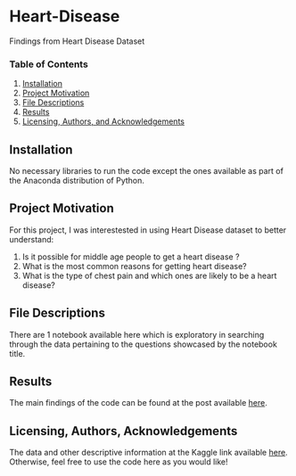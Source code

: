 # Heart-Disease
Findings from Heart Disease Dataset

### Table of Contents

1. [Installation](#installation)
2. [Project Motivation](#motivation)
3. [File Descriptions](#files)
4. [Results](#results)
5. [Licensing, Authors, and Acknowledgements](#licensing)

## Installation <a name="installation"></a>

No necessary libraries to run the code except the ones available as part of the Anaconda distribution of Python.

## Project Motivation<a name="motivation"></a>

For this project, I was interestested in using Heart Disease dataset to better understand:

1. Is it possible for middle age people to get a heart disease ?
2. What is the most common reasons for getting heart disease?
3. What is the type of chest pain and which ones are likely to be a heart disease?


## File Descriptions <a name="files"></a>

There are 1 notebook available here which is exploratory in searching through the data pertaining to the questions showcased by the notebook title.  

## Results<a name="results"></a>

The main findings of the code can be found at the post available [here](https://medium.com/@ahmed.saad.q/how-to-avoid-getting-heart-disease-877be315c438).

## Licensing, Authors, Acknowledgements<a name="licensing"></a>

The data and other descriptive information at the Kaggle link available [here](https://www.kaggle.com/fedesoriano/heart-failure-prediction).  Otherwise, feel free to use the code here as you would like! 


